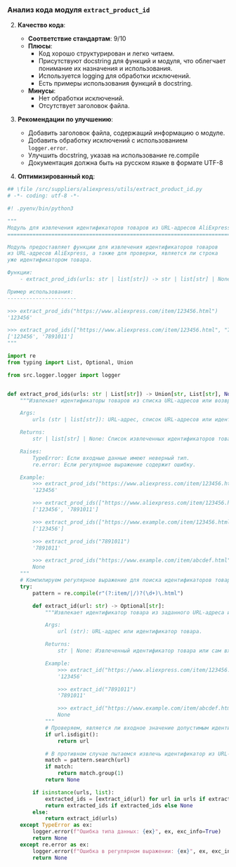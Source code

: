 ### **Анализ кода модуля `extract_product_id`**

2. **Качество кода**:
   - **Соответствие стандартам**: 9/10
   - **Плюсы**:
     - Код хорошо структурирован и легко читаем.
     - Присутствуют docstring для функций и модуля, что облегчает понимание их назначения и использования.
     - Используется logging для обработки исключений.
     - Есть примеры использования функций в docstring.
   - **Минусы**:
     - Нет обработки исключений.
     - Отсутствует заголовок файла.

3. **Рекомендации по улучшению**:
   - Добавить заголовок файла, содержащий информацию о модуле.
   - Добавить обработку исключений с использованием `logger.error`.
   - Улучшить docstring, указав на использование re.compile
   - Документация должна быть на русском языке в формате UTF-8

4. **Оптимизированный код**:

```python
## \file /src/suppliers/aliexpress/utils/extract_product_id.py
# -*- coding: utf-8 -*-

#! .pyenv/bin/python3

"""
Модуль для извлечения идентификаторов товаров из URL-адресов AliExpress.
=======================================================================

Модуль предоставляет функции для извлечения идентификаторов товаров
из URL-адресов AliExpress, а также для проверки, является ли строка
уже идентификатором товара.

Функции:
    - extract_prod_ids(urls: str | list[str]) -> str | list[str] | None

Пример использования:
----------------------

>>> extract_prod_ids("https://www.aliexpress.com/item/123456.html")
'123456'

>>> extract_prod_ids(["https://www.aliexpress.com/item/123456.html", "7891011.html"])
['123456', '7891011']
"""

import re
from typing import List, Optional, Union

from src.logger.logger import logger


def extract_prod_ids(urls: str | List[str]) -> Union[str, List[str], None]:
    """Извлекает идентификаторы товаров из списка URL-адресов или возвращает идентификаторы, если они уже предоставлены.

    Args:
        urls (str | list[str]): URL-адрес, список URL-адресов или идентификаторы товаров.

    Returns:
        str | list[str] | None: Список извлеченных идентификаторов товаров, один идентификатор или `None`, если не найдено допустимых идентификаторов.

    Raises:
        TypeError: Если входные данные имеют неверный тип.
        re.error: Если регулярное выражение содержит ошибку.

    Example:
        >>> extract_prod_ids("https://www.aliexpress.com/item/123456.html")
        '123456'

        >>> extract_prod_ids(["https://www.aliexpress.com/item/123456.html", "7891011.html"])
        ['123456', '7891011']

        >>> extract_prod_ids(["https://www.example.com/item/123456.html", "https://www.example.com/item/abcdef.html"])
        ['123456']

        >>> extract_prod_ids("7891011")
        '7891011'

        >>> extract_prod_ids("https://www.example.com/item/abcdef.html")
        None
    """
    # Компилируем регулярное выражение для поиска идентификаторов товаров
    try:
        pattern = re.compile(r"(?:item/|/)?(\d+)\.html")

        def extract_id(url: str) -> Optional[str]:
            """Извлекает идентификатор товара из заданного URL-адреса или проверяет идентификатор товара.

            Args:
                url (str): URL-адрес или идентификатор товара.

            Returns:
                str | None: Извлеченный идентификатор товара или сам входной параметр, если это допустимый идентификатор, или `None`, если не найдено допустимого идентификатора.

            Example:
                >>> extract_id("https://www.aliexpress.com/item/123456.html")
                '123456'

                >>> extract_id("7891011")
                '7891011'

                >>> extract_id("https://www.example.com/item/abcdef.html")
                None
            """
            # Проверяем, является ли входное значение допустимым идентификатором товара
            if url.isdigit():
                return url

            # В противном случае пытаемся извлечь идентификатор из URL-адреса
            match = pattern.search(url)
            if match:
                return match.group(1)
            return None

        if isinstance(urls, list):
            extracted_ids = [extract_id(url) for url in urls if extract_id(url) is not None]
            return extracted_ids if extracted_ids else None
        else:
            return extract_id(urls)
    except TypeError as ex:
        logger.error(f"Ошибка типа данных: {ex}", ex, exc_info=True)
        return None
    except re.error as ex:
        logger.error(f"Ошибка в регулярном выражении: {ex}", ex, exc_info=True)
        return None